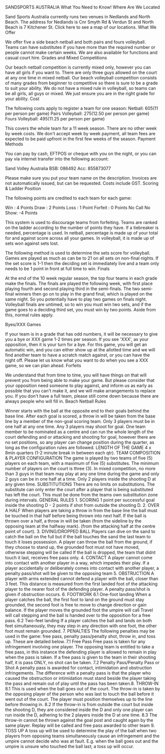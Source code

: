 
SANDSPORTS AUSTRALIA
What You Need to Know!
Where Are We Located

Sand Sports Australia currently runs two venues in Nedlands and North Beach. The address for Nedlands is Cnr Smyth Rd & Verdun St and North Beach is 7 Kitchener St. Click here to see a map of our locations.
What We Offer

We offer five a side beach netball and both pairs and fours volleyball. Teams can have substitutes if you have more than the required number or people cannot make certain weeks. We are also available for functions and casual court hire.
Grades and Mixed Competitions

Our beach netball competition is currently mixed only, however you can have all girls if you want to. There are only three guys allowed on the court at any one time in mixed netball. Our beach volleyball competition consists of many grades from beginner to competitive so there is sure to be a grade to suit your ability. We do not have a mixed rule in volleyball, so teams can be all girls, all guys or mixed. We just ensure you are in the right grade for your ability.
Cost

The following costs apply to register a team for one season:
Netball: $605 ($11 per person per game)
Pairs Volleyball: $275 ($12.50 per person per game)
Fours Volleyball: $495 ($11.25 per person per game)

This covers the whole team for a 11 week season. There are no other week by week costs. We don't accept week by week payment, all team fees are expected to be paid upfront in the first few weeks of the season.
Payment Methods

You can pay by cash, EFTPOS or cheque with you on the night, or you can pay via internet transfer into the following account:

Sand Volley Australia
BSB: 086492
Acc: 855873077

Please make sure you put your team name on the description. Invoices are not automatically issued, but can be requested. Costs include GST.
Scoring & Ladder Position

The following points are credited to each team for each game:

Win : 4 Points
Draw : 2 Points
Loss : 1 Point
Forfeit : 0 Points
No Call No Show: -4 Points


This system is used to discourage teams from forfeiting. Teams are ranked on the ladder according to the number of points they have. If a tiebreaker is needed, percentage is used. In netball, percentage is made up of your total for and against score across all your games. In volleyball, it is made up of sets won against sets lost.

The following method is used to determine the sets score for volleyball. Games are played as much as can be to 21 on all sets on non-final nights. If the set score is 1-1 then the deciding set is immediately live and a team only needs to be 1 point in front at full time to win.
Finals

At the end of the 10 week regular season, the top four teams in each grade make the finals. The finals are played the following week, with first place playing fourth and second playing third in the semi-finals. The two semi-final winners then go on to play in the grand final, which is played on the same night. So you potentially have to play two games on finals night. Volleyball finals are untimed, so to win you must win two sets, and if the game goes to a deciding third set, you must win by two points. Aside from this, normal rules apply.

Byes/XXX Games

If your team is in a grade that has odd numbers, it will be necessary to give you a bye or XXX game 1-2 times per season. If you see 'XXX', as your opposition, then it is your turn for a bye. For this game, you will get an automatic win, and you can either show up at the allotted time and we will find another team to have a scratch match against, or you can have the night off. Please let us know what you want to do when you see a XXX game, so we can plan ahead.
Forfeits

We understand that from time to time, you will have things on that will prevent you from being able to make your game. But please consider that your opposition need someone to play against, and inform us as early as possible that you can't make it, and we will make arrangements to replace you. If you don't have a full team, please still come down because there are always people who will fill in.
Beach Netball Rules

Winner starts with the ball at the opposite end to their goals behind the base line. After each goal is scored, a throw in will be taken from the base line by a member of the non-goal scoring team. Only 3 players must be in one half at any one time. Any 3 players may shoot for goal. One team member to be nominated as a centre and can run the whole length of the court defending and or attacking and shooting for goal, however there are no set positions, so any player can change position during the quarter, as long as the configuration rules are followed. LENGTH OF THE GAME 4 x 8min quarters (1-2 minute break in between each qtr). TEAM COMPOSITION & PLAYER CONFIGURATION The game is played by two teams of five (5) players on each team, with a maximum of five (5) substitutes. The minimum number of players on the court is three (3). In mixed competition, no more than 3 guys in that team may play at any one time during the game and only 2 guys can be in one half at a time. Only 2 players inside the shooting D at any given time. SUBSTITUTIONS There are no limits on substitutions. The substitute can only enter the court after a player that is being substituted has left the court. This must be done from the teams own substitution zone during intervals. GENERAL RULES 1. SCORING 1 point per successful goal inside the shooting D - 2 points if shot from outside the shooting D. 2. OVER A HALF When players are taking a throw in from the base line the ball must be touched in that half before being thrown into next half. If the ball is thrown over a half, a throw in will be taken (from the sideline by the opposing team at the halfway mark). (from the attacking half at the centre point of court). 3. DIVING/DROPPED BALL Players can dive on the sand to catch the ball on the full but if the ball touches the sand the last team to touch it loses possession. A player can throw the ball from the ground, if they choose to stand up, the grounded foot must not have moved, otherwise stepping will be called If the ball is dropped, the team that didnt touch it last, receives free pass only. 4. CONTACT A player cannot come into contact with another player in a way, which impedes their play. If a player accidentally or deliberately comes into contact with another player, a penalty pass/shot will be given to the opposing team 5. OBSTRUCTION A player with arms extended cannot defend a player with the ball, closer than 3 feet. This distance is measured from the first landed foot of the attacking player to the nearer foot of the defending player. A penalty pass/shot is given if obstruction occurs. 6. FOOTWORK 6.1 One-foot landing When a player catches the ball, the first foot to land on the ground must stay grounded, the second foot is free to move to change direction or gain balance. If the player moves the grounded foot the umpire will call Travel will call stepping and the ball is handed over to the opposition for a free pass. 6.2 Two-feet landing If a player catches the ball and lands on both feet simultaneously, they may step in any direction with one foot, the other foot must remain grounded. 7. PENALTIES The following penalties may be used in the game: free pass, penalty pass/penalty shot, throw in, and toss up. These are detailed below. 7.1 Free Pass Free pass is taken for any infringement involving one player. The opposing team is entitled to take a free pass, in this instance the defending player is allowed to remain in play when the pass is taken. If a free pass is given to the team in their shooting half, it is pass ONLY, no shot can be taken. 7.2 Penalty Pass/Penalty Pass or Shot A penalty pass is awarded for contact, intimidation and obstruction infringements. The difference with a penalty pass is that the player who caused the obstruction or intimidation must stand beside the player taking the pass and remain out of play until the pass has been taken.8. THROW-IN 8.1 This is used when the ball goes out of the court. The throw-in is taken by the opposing player of the person who was last to touch the ball before it went out of the court. The player must position themselves up to the line before throwing in. 8.2 If the throw-in is from outside the court but inside the shooting D, they are considered inside the D and only one player can run inside the D, adhering to the 2 players inside the D at one time. 8.3 The throw-in cannot be thrown against the goal post and caught again by the same player. Replay will be called and free pass awarded to other team 9. TOSS UP A toss up will be used to determine the play of the ball when two players from opposing teams simultaneously cause an infringement and the umpire cannot decide who was at fault. E.g. when the ball goes out and the umpire is unsure who touched the ball last; a toss up will occur.
